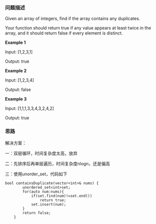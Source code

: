 ### 问题描述

Given an array of integers, find if the array contains any duplicates. 

Your function should return true if any value appears at least twice in the array, and it should return false if every element is distinct.

**Example 1**

  Input: [1,2,3,1] 
  
  Output: true

**Example 2**

  Input: [1,2,3,4] 
  
  Output: false

**Example 3**

  Input: [1,1,1,3,3,4,3,2,4,2] 
  
  Output: true

### 思路

解决方案： 

一：双层循环，时间复杂度太高，放弃 

二：先排序后再单层遍历，时间复杂度nlogn，还是偏高 

三：使用unorder_set，代码如下

```
bool containsDuplicate(vector<int>& nums) {
        unordered_set<int>set;
        for(auto num:nums){
            if(set.find(num)!=set.end())
                return true;
            set.insert(num);
        }
        return false;
    }
```
